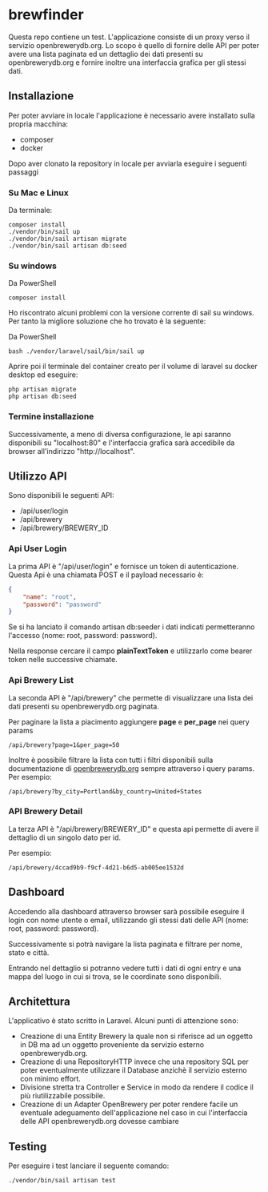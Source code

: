 # brewfinder

Questa repo contiene un test. L'applicazione consiste di un proxy verso il servizio openbrewerydb.org.
Lo scopo è quello di fornire delle API per poter avere una lista paginata ed un dettaglio dei dati presenti su openbrewerydb.org e fornire inoltre una interfaccia grafica per gli stessi dati.

## Installazione

Per poter avviare in locale l'applicazione è necessario avere installato sulla propria macchina:
- composer
- docker

Dopo aver clonato la repository in locale per avviarla eseguire i seguenti passaggi

### Su Mac e Linux

Da terminale:
```console
composer install
./vendor/bin/sail up
./vendor/bin/sail artisan migrate
./vendor/bin/sail artisan db:seed
```

### Su windows

Da PowerShell
```console
composer install
```

Ho riscontrato alcuni problemi con la versione corrente di sail su windows. Per tanto la migliore soluzione che ho trovato è la seguente:

Da PowerShell
```console
bash ./vendor/laravel/sail/bin/sail up
```

Aprire poi il terminale del container creato per il volume di laravel su docker desktop ed eseguire:

```console
php artisan migrate
php artisan db:seed
```

### Termine installazione

Successivamente, a meno di diversa configurazione, le api saranno disponibili su "localhost:80" e l'interfaccia grafica sarà accedibile da browser all'indirizzo "http://localhost".

## Utilizzo API

Sono disponibili le seguenti API:

- /api/user/login
- /api/brewery
- /api/brewery/BREWERY_ID

### Api User Login
La prima API è "/api/user/login" e fornisce un token di autenticazione.
Questa Api è una chiamata POST e il payload necessario è:

```json
{
	"name": "root",
	"password": "password"
}
```

Se si ha lanciato il comando artisan db:seeder i dati indicati permetteranno l'accesso (nome: root, password: password).

Nella response cercare il campo **plainTextToken** e utilizzarlo come bearer token nelle successive chiamate.

### Api Brewery List
La seconda API è "/api/brewery" che permette di visualizzare una lista dei dati presenti su openbrewerydb.org paginata.

Per paginare la lista a piacimento aggiungere **page** e **per_page** nei query params

```text
/api/brewery?page=1&per_page=50
```

Inoltre è possibile filtrare la lista con tutti i filtri disponibili sulla documentazione di [openbrewerydb.org](https://www.openbrewerydb.org/documentation/) sempre attraverso i query params.
Per esempio:

```text
/api/brewery?by_city=Portland&by_country=United+States
```

### API Brewery Detail
La terza API è "/api/brewery/BREWERY_ID" e questa api permette di avere il dettaglio di un singolo dato per id.

Per esempio:

```text
/api/brewery/4ccad9b9-f9cf-4d21-b6d5-ab005ee1532d
```

## Dashboard

Accedendo alla dashboard attraverso browser sarà possibile eseguire il login con nome utente o email, utilizzando gli stessi dati delle API (nome: root, password: password).

Successivamente si potrà navigare la lista paginata e filtrare per nome, stato e città. 

Entrando nel dettaglio si potranno vedere tutti i dati di ogni entry e una mappa del luogo in cui si trova, se le coordinate sono disponibili.

## Architettura

L'applicativo è stato scritto in Laravel. Alcuni punti di attenzione sono:

- Creazione di una Entity Brewery la quale non si riferisce ad un oggetto in DB ma ad un oggetto proveniente da servizio esterno openbrewerydb.org.
- Creazione di una RepositoryHTTP invece che una repository SQL per poter eventualmente utilizzare il Database anzichè il servizio esterno con minimo effort.
- Divisione stretta tra Controller e Service in modo da rendere il codice il più riutilizzabile possibile.
- Creazione di un Adapter OpenBrewery per poter rendere facile un eventuale adeguamento dell'applicazione nel caso in cui l'interfaccia delle API openbrewerydb.org dovesse cambiare

## Testing

Per eseguire i test lanciare il seguente comando:

```console
./vendor/bin/sail artisan test
```